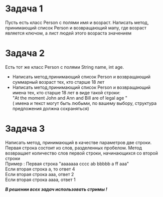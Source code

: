 
# Задача 1
Пусть есть класс Person  с полями имя и возраст. Написать метод, принимающий список Person  и 
возвращающий мапу, где возраст является ключом, а лист людей этого возраста значением


# Задача 2  
Есть тот же класс Person  с полями String name, int age. 
- Написать метод,принимающий список Person и возвращающий суммарный возраст тех, кто старше 18 лет
- Написать метод,принимающий список Person и возвращающий имена тех, кто старше 18 лет в виде такой строки:  
  "At the moment John and Ann and Bill are of legal age "  
  ( имена и текст могут быть любыми, по вашему выбору, структура предложения должна сохраняться)
 

# Задача 3
Написать метод, принимающий в качестве параметров две строки.
Первая строка состоит из слов, разделенных пробелом.
Метод возвращает количество слов первой строки, начинающихся со второй строки  
Пример :
Первая строка "aaaaaaa cccc ab bbbbb a ff aaa"  
Если вторая строка а, то ответ 4    
Если вторая строка ааа, ответ 2  
Если вторая строка aaaa, ответ 1      

***В решении всех задач использовать стримы !***




